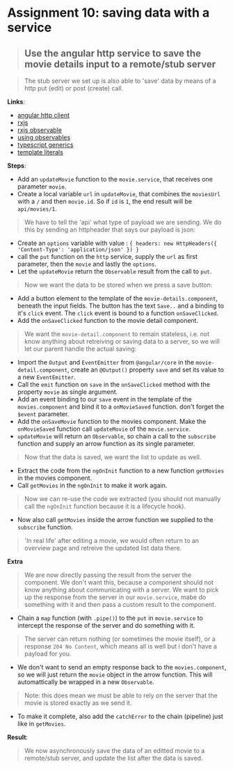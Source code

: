 Assignment 10: saving data with a service
==============================================

> ## Use the angular http service to save the movie details input to a remote/stub server

> The stub server we set up is also able to 'save' data by means of a http put (edit) or post (create) call.

**Links**:
- [angular http client](https://angular.io/guide/http)
- [rxjs](http://reactivex.io/rxjs/manual/overview.html#introduction)
- [rxjs observable](http://reactivex.io/documentation/observable.html)
- [using observables](https://angular-2-training-book.rangle.io/handout/observables/using_observables.html)
- [typescript generics](https://www.typescriptlang.org/docs/handbook/generics.html)
- [template literals](https://developers.google.com/web/updates/2015/01/ES6-Template-Strings)

**Steps**:
- Add an `updateMovie` function to the `movie.service`, that receives one parameter `movie`.
- Create a local variable `url` in `updateMovie`, that combines the `moviesUrl` with a `/` and then `movie.id`. So if `id` is `1`, the end result will be `api/movies/1`.
> We have to tell the 'api' what type of payload we are sending. We do this by sending an httpheader that says our payload is json:
- Create an `options` variable with value : `{ headers: new HttpHeaders({ 'Content-Type': 'application/json' }) }`
- call the `put` function on the `http` service, supply the `url` as first parameter, then the `movie` and lastly the `options`.
- Let the `updateMovie` return the `Observable` result from the call to `put`.

> Now we want the data to be stored when we press a save button:
- Add a button element to the template of the `movie-details.component`, beneath the input fields. The button has the text `Save..` and a binding to it's `click` event. The `click` event is bound to a function `onSaveClicked`.
- Add the `onSaveClicked` function to the movie detail component.
> We want the `movie-detail.component` to remain stateless, i.e. not know anything about retreiving or saving data to a server, so we will let our parent handle the actual saving:
- Import the `Output` and `EventEmitter` from `@angular/core` in the `movie-detail.component`, create an `@Output()` property `save` and set its value to a new `EventEmitter`.
- Call the `emit` function on `save` in the `onSaveClicked` method with the property `movie` as single argument.
- Add an event binding to our `save` event in the template of the `movies.component` and bind it to a `onMovieSaved` function. don't forget the `$event` parameter.
 - Add the `onSaveMovie` function to the movies component. Make the `onMovieSaved` function call `updateMovie` of the `movie.service`.
 - `updateMovie` will return an `Observable`, so chain a call to the `subscribe` function and supply an arrow function as its single parameter.
 > Now that the data is saved, we want the list to update as well.
 - Extract the code from the `ngOnInit` function to a new function `getMovies` in the movies component.
 - Call `getMovies` in the `ngOnInit` to make it work again. 
 > Now we can re-use the code we extracted (you should not manually call the `ngOnInit` function because it is a lifecycle hook). 
- Now also call `getMovies` inside the arrow function we supplied to the `subscribe` function.
 > 'In real life' after editing a movie, we would often return to an overview page and retreive the updated list data there.


**Extra**
> We are now directly passing the result from the server the component. We don't want this, because a component should not know anything about communicating with a server. We want to pick up the response from the server in our `movie.service`, mabe do something with it and then pass a custom result to the component.
- Chain a `map` function (with `.pipe()`) to the `put` in `movie.service` to intercept the response of the server and do something with it.
> The server can return nothing (or sometimes the movie itself), or a response `204 No Content`, which means all is well but i don't have a payload for you.
- We don't want to send an empty response back to the `movies.component`, so we will just return the `movie` object in the arrow function. This will automattically be wrapped in a new `Observable`.
> Note: this does mean we must be able to rely on the server that the movie is stored exactly as we send it.
- To make it complete, also add the `catchError` to the chain (pipeline) just like in `getMovies`.

**Result**:
> We now asynchronously save the data of an editted movie to a remote/stub server, and update the list after the data is saved.
